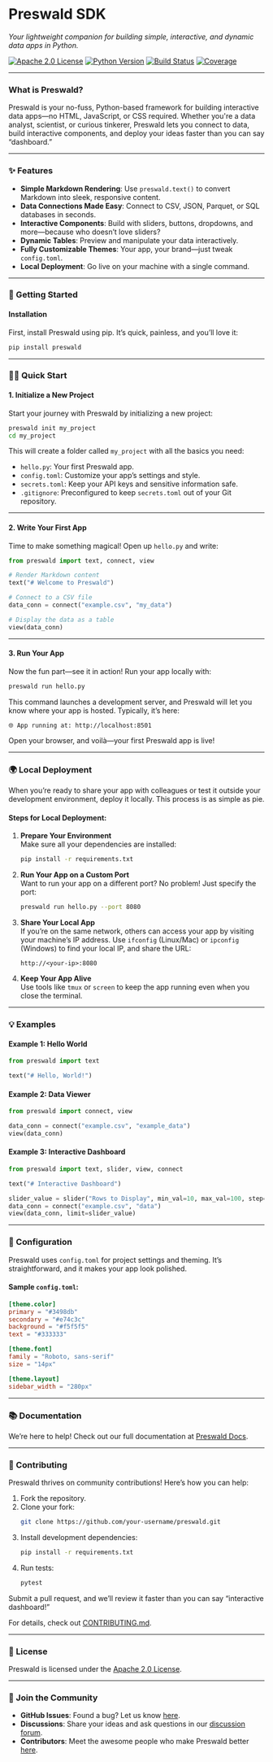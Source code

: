 # **Preswald SDK**

_Your lightweight companion for building simple, interactive, and dynamic data apps in Python._

[![Apache 2.0 License](https://img.shields.io/badge/license-Apache%202.0-blue.svg)](LICENSE)
[![Python Version](https://img.shields.io/badge/python-3.7%2B-blue.svg)](https://www.python.org/downloads/)
[![Build Status](https://img.shields.io/github/actions/workflow/status/your-repo/ci.yml?branch=main)](https://github.com/your-org/preswald/actions)
[![Coverage](https://img.shields.io/codecov/c/github/your-org/preswald)](https://codecov.io/gh/your-org/preswald)

---

### **What is Preswald?**

Preswald is your no-fuss, Python-based framework for building interactive data apps—no HTML, JavaScript, or CSS required. Whether you're a data analyst, scientist, or curious tinkerer, Preswald lets you connect to data, build interactive components, and deploy your ideas faster than you can say “dashboard.”

---

### **✨ Features**

- **Simple Markdown Rendering**: Use `preswald.text()` to convert Markdown into sleek, responsive content.
- **Data Connections Made Easy**: Connect to CSV, JSON, Parquet, or SQL databases in seconds.
- **Interactive Components**: Build with sliders, buttons, dropdowns, and more—because who doesn’t love sliders?
- **Dynamic Tables**: Preview and manipulate your data interactively.
- **Fully Customizable Themes**: Your app, your brand—just tweak `config.toml`.
- **Local Deployment**: Go live on your machine with a single command.

---

### **🚀 Getting Started**

#### **Installation**

First, install Preswald using pip. It’s quick, painless, and you’ll love it:

```bash
pip install preswald
```

---

### **👩‍💻 Quick Start**

#### **1. Initialize a New Project**

Start your journey with Preswald by initializing a new project:

```bash
preswald init my_project
cd my_project
```

This will create a folder called `my_project` with all the basics you need:

- `hello.py`: Your first Preswald app.
- `config.toml`: Customize your app’s settings and style.
- `secrets.toml`: Keep your API keys and sensitive information safe.
- `.gitignore`: Preconfigured to keep `secrets.toml` out of your Git repository.

---

#### **2. Write Your First App**

Time to make something magical! Open up `hello.py` and write:

```python
from preswald import text, connect, view

# Render Markdown content
text("# Welcome to Preswald")

# Connect to a CSV file
data_conn = connect("example.csv", "my_data")

# Display the data as a table
view(data_conn)
```

---

#### **3. Run Your App**

Now the fun part—see it in action! Run your app locally with:

```bash
preswald run hello.py
```

This command launches a development server, and Preswald will let you know where your app is hosted. Typically, it’s here:

```
🌐 App running at: http://localhost:8501
```

Open your browser, and voilà—your first Preswald app is live!

---

### **🌍 Local Deployment**

When you’re ready to share your app with colleagues or test it outside your development environment, deploy it locally. This process is as simple as pie.

#### **Steps for Local Deployment:**

1. **Prepare Your Environment**  
   Make sure all your dependencies are installed:

   ```bash
   pip install -r requirements.txt
   ```

2. **Run Your App on a Custom Port**  
   Want to run your app on a different port? No problem! Just specify the port:

   ```bash
   preswald run hello.py --port 8080
   ```

3. **Share Your Local App**  
   If you’re on the same network, others can access your app by visiting your machine’s IP address. Use `ifconfig` (Linux/Mac) or `ipconfig` (Windows) to find your local IP, and share the URL:

   ```
   http://<your-ip>:8080
   ```

4. **Keep Your App Alive**  
   Use tools like `tmux` or `screen` to keep the app running even when you close the terminal.

---

### **💡 Examples**

#### **Example 1: Hello World**

```python
from preswald import text

text("# Hello, World!")
```

#### **Example 2: Data Viewer**

```python
from preswald import connect, view

data_conn = connect("example.csv", "example_data")
view(data_conn)
```

#### **Example 3: Interactive Dashboard**

```python
from preswald import text, slider, view, connect

text("# Interactive Dashboard")

slider_value = slider("Rows to Display", min_val=10, max_val=100, step=10, default=50)
data_conn = connect("example.csv", "data")
view(data_conn, limit=slider_value)
```

---

### **🔧 Configuration**

Preswald uses `config.toml` for project settings and theming. It’s straightforward, and it makes your app look polished.

#### **Sample `config.toml`:**

```toml
[theme.color]
primary = "#3498db"
secondary = "#e74c3c"
background = "#f5f5f5"
text = "#333333"

[theme.font]
family = "Roboto, sans-serif"
size = "14px"

[theme.layout]
sidebar_width = "280px"
```

---

### **📚 Documentation**

We’re here to help! Check out our full documentation at [Preswald Docs](https://github.com/your-org/preswald/wiki).

---

### **🤝 Contributing**

Preswald thrives on community contributions! Here’s how you can help:

1. Fork the repository.
2. Clone your fork:
   ```bash
   git clone https://github.com/your-username/preswald.git
   ```
3. Install development dependencies:
   ```bash
   pip install -r requirements.txt
   ```
4. Run tests:
   ```bash
   pytest
   ```

Submit a pull request, and we’ll review it faster than you can say “interactive dashboard!”

For details, check out [CONTRIBUTING.md](CONTRIBUTING.md).

---

### **📄 License**

Preswald is licensed under the [Apache 2.0 License](LICENSE).

---

### **🎉 Join the Community**

- **GitHub Issues**: Found a bug? Let us know [here](https://github.com/your-org/preswald/issues).
- **Discussions**: Share your ideas and ask questions in our [discussion forum](https://github.com/your-org/preswald/discussions).
- **Contributors**: Meet the awesome people who make Preswald better [here](https://github.com/your-org/preswald/graphs/contributors).